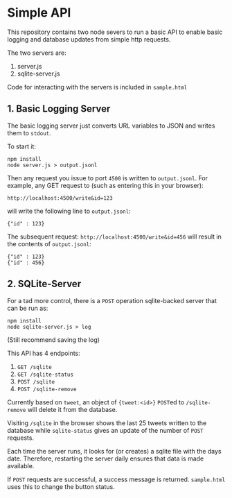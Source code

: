 Simple API
==========

This repository contains two node severs to run a basic API to enable basic logging and database updates from simple http requests.

The two servers are:

1. server.js
1. sqlite-server.js

Code for interacting with the servers is included in `sample.html`

## 1. Basic Logging Server
The basic logging server just converts URL variables to JSON and writes them to `stdout`.

To start it:

    npm install
    node server.js > output.jsonl

Then any request you issue to port `4500` is written to `output.jsonl`. For example, any GET request to (such as entering this in your browser):

    http://localhost:4500/write&id=123

will write the following line to `output.jsonl`:

    {"id" : 123}

The subsequent request: `http://localhost:4500/write&id=456` will result in the contents of `output.jsonl`:

    {"id" : 123}
    {"id" : 456}

## 2. SQLite-Server
For a tad more control, there is a `POST` operation sqlite-backed server that can be run as:

    npm install
    node sqlite-server.js > log

(Still recommend saving the log)

This API has 4 endpoints:

1. `GET /sqlite`
1. `GET /sqlite-status`
1. `POST /sqlite`
1. `POST /sqlite-remove`

Currently based on `tweet`, an object of `{tweet:<id>}` `POST`ed to `/sqlite-remove` will delete it from the database.

Visiting `/sqlite` in the browser shows the last 25 tweets written to the database while `sqlite-status` gives an update of the number of `POST` requests.

Each time the server runs, it looks for (or creates) a sqlite file with the days date. Therefore, restarting the server daily ensures that data is made available.

If `POST` requests are successful, a success message is returned. `sample.html` uses this to change the button status.
